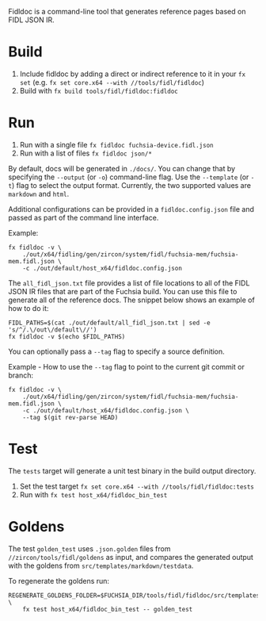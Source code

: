 Fidldoc is a command-line tool that generates reference pages based on FIDL JSON IR.

# Build
1. Include fidldoc by adding a direct or indirect reference to it in your `fx set` (e.g. `fx set core.x64 --with //tools/fidl/fidldoc`)
1. Build with `fx build tools/fidl/fidldoc:fidldoc`

# Run
1. Run with a single file `fx fidldoc fuchsia-device.fidl.json`
1. Run with a list of files `fx fidldoc json/*`

By default, docs will be generated in `./docs/`. You can change that by specifying the `--output` (or `-o`) command-line flag.
Use the `--template` (or `-t`) flag to select the output format. Currently, the two supported values are `markdown` and `html`.

Additional configurations can be provided in a `fidldoc.config.json` file and passed as part of the command
line interface.

Example:

```
fx fidldoc -v \
    ./out/x64/fidling/gen/zircon/system/fidl/fuchsia-mem/fuchsia-mem.fidl.json \
    -c ./out/default/host_x64/fidldoc.config.json
```

The `all_fidl_json.txt` file provides a list of file locations to all of the FIDL JSON IR files that
are part of the Fuchsia build. You can use this file to generate all of the reference docs.
The snippet below shows an example of how to do it:

```
FIDL_PATHS=$(cat ./out/default/all_fidl_json.txt | sed -e 's/^/.\/out\/default\//')
fx fidldoc -v $(echo $FIDL_PATHS)
```

You can optionally pass a `--tag` flag to specify a source definition.

Example - How to use the `--tag` flag to point to the current git commit or branch:

```
fx fidldoc -v \
    ./out/x64/fidling/gen/zircon/system/fidl/fuchsia-mem/fuchsia-mem.fidl.json \
    -c ./out/default/host_x64/fidldoc.config.json \
    --tag $(git rev-parse HEAD)
```

# Test
The `tests` target will generate a unit test binary in the build output directory.

1. Set the test target `fx set core.x64 --with //tools/fidl/fidldoc:tests`
1. Run with `fx test host_x64/fidldoc_bin_test`

# Goldens
The test `golden_test` uses `.json.golden` files from `//zircon/tools/fidl/goldens`
as input, and compares the generated output with the goldens from `src/templates/markdown/testdata`.

To regenerate the goldens run:

```
REGENERATE_GOLDENS_FOLDER=$FUCHSIA_DIR/tools/fidl/fidldoc/src/templates/markdown/testdata \
    fx test host_x64/fidldoc_bin_test -- golden_test
```
